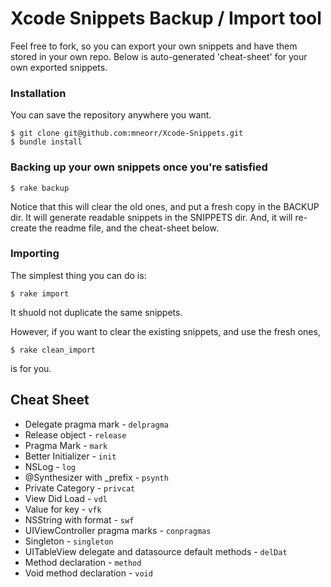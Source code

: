 # Xcode Snippets Backup / Import tool

Feel free to fork, so you can export your own snippets and have them stored in your own repo.
Below is auto-generated 'cheat-sheet' for your own exported snippets.

### Installation

You can save the repository anywhere you want.
```
$ git clone git@github.com:mneorr/Xcode-Snippets.git
$ bundle install
```

### Backing up your own snippets once you're satisfied
```
$ rake backup
```
Notice that this will clear the old ones, and put a fresh copy in the BACKUP dir.
It will generate readable snippets in the SNIPPETS dir.
And, it will re-create the readme file, and the cheat-sheet below.


### Importing
The simplest thing you can do is:
```
$ rake import
```
It shuold not duplicate the same snippets.

However, if you want to clear the existing snippets, and use the fresh ones,
```
$ rake clean_import
```
is for you.


## Cheat Sheet
		
* Delegate pragma mark - `delpragma`
* Release object - `release`
* Pragma Mark - `mark`
* Better Initializer - `init`
* NSLog - `log`
* @Synthesizer with _prefix - `psynth`
* Private Category - `privcat`
* View Did Load - `vdl`
* Value for key - `vfk`
* NSString with format - `swf`
* UIViewController pragma marks - `conpragmas`
* Singleton - `singleton`
* UITableView delegate and datasource default methods - `delDat`
* Method declaration - `method`
* Void method declaration - `void`
